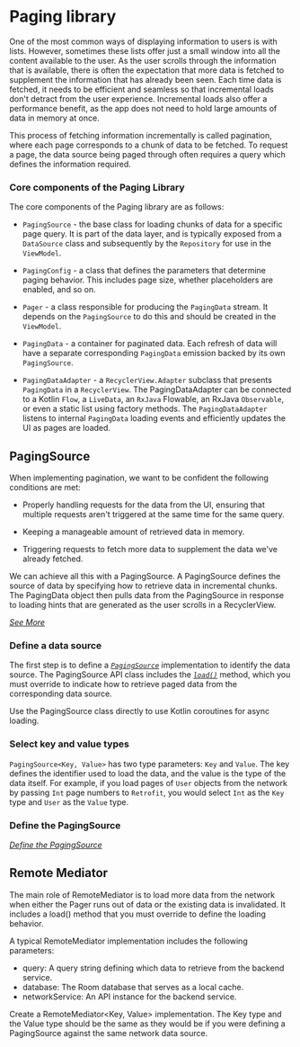# Paging library

One of the most common ways of displaying information to users is with lists. However, sometimes these lists offer just a small window into all the content available to the user. As the user scrolls through the information that is available, there is often the expectation that more data is fetched to supplement the information that has already been seen. Each time data is fetched, it needs to be efficient and seamless so that incremental loads don't detract from the user experience. Incremental loads also offer a performance benefit, as the app does not need to hold large amounts of data in memory at once.

This process of fetching information incrementally is called pagination, where each page corresponds to a chunk of data to be fetched. To request a page, the data source being paged through often requires a query which defines the information required.

### Core components of the Paging Library

The core components of the Paging library are as follows:

-   `PagingSource` - the base class for loading chunks of data for a specific page query. It is part of the data layer, and is typically exposed from a `DataSource` class and subsequently by the `Repository` for use in the `ViewModel`.

-   `PagingConfig` - a class that defines the parameters that determine paging behavior. This includes page size, whether placeholders are enabled, and so on.
-   `Pager` - a class responsible for producing the `PagingData` stream. It depends on the `PagingSource` to do this and should be created in the `ViewModel`.
-   `PagingData` - a container for paginated data. Each refresh of data will have a separate corresponding `PagingData` emission backed by its own `PagingSource`.

-   `PagingDataAdapter` - a `RecyclerView.Adapter` subclass that presents `PagingData` in a `RecyclerView`. The PagingDataAdapter can be connected to a Kotlin `Flow`, a `LiveData`, an `RxJava` Flowable, an RxJava `Observable`, or even a static list using factory methods. The `PagingDataAdapter` listens to internal `PagingData` loading events and efficiently updates the UI as pages are loaded.

## PagingSource

When implementing pagination, we want to be confident the following conditions are met:

-   Properly handling requests for the data from the UI, ensuring that multiple requests aren't triggered at the same time for the same query.

-   Keeping a manageable amount of retrieved data in memory.

-   Triggering requests to fetch more data to supplement the data we've already fetched.

We can achieve all this with a PagingSource. A PagingSource defines the source of data by specifying how to retrieve data in incremental chunks.
The PagingData object then pulls data from the PagingSource in response to loading hints that are generated as the user scrolls in a RecyclerView.

_[See More](https://developer.android.com/topic/libraries/architecture/paging/v3-overview)_

### Define a data source

The first step is to define a _[`PagingSource`](https://developer.android.com/reference/kotlin/androidx/paging/PagingSource)_ implementation to identify the data source.
The PagingSource API class includes the _[`load()`](https://developer.android.com/reference/kotlin/androidx/paging/PagingSource#load)_ method, which you must override to indicate how to retrieve paged data from the corresponding data source.

Use the PagingSource class directly to use Kotlin coroutines for async loading.

### Select key and value types

`PagingSource<Key, Value>` has two type parameters: `Key` and `Value`. The key defines the identifier used to load the data, and the value is the type of the data itself.
For example, if you load pages of `User` objects from the network by passing `Int` page numbers to `Retrofit`, you would select `Int` as the `Key` type and `User` as the `Value` type.

### Define the PagingSource

_[Define the PagingSource](https://developer.android.com/topic/libraries/architecture/paging/v3-paged-data#pagingsource)_

## Remote Mediator

The main role of RemoteMediator is to load more data from the network when either the Pager runs out of data or the existing data is invalidated. It includes a load() method that you must override to define the loading behavior.

A typical RemoteMediator implementation includes the following parameters:

- query: A query string defining which data to retrieve from the backend service.
- database: The Room database that serves as a local cache.
- networkService: An API instance for the backend service.

Create a RemoteMediator<Key, Value> implementation.
The Key type and the Value type should be the same as they would be if you were defining a PagingSource against the same network data source.
